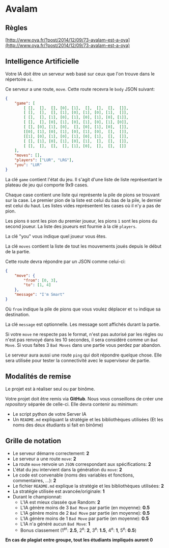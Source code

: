 # Avalam

## Règles

[http://www.oya.fr/?post/2014/12/09/73-avalam-est-a-oya](http://www.oya.fr/?post/2014/12/09/73-avalam-est-a-oya)

## Intelligence Artificielle

Votre IA doit être un serveur web basé sur ceux que l'on trouve dans le répertoire `ai`.

Ce serveur a une route, `move`. Cette route recevra le `body` JSON suivant:

```json
{
	"game": [
		[ [],  [],  [], [0], [1],  [],  [],  [],  []],
		[ [],  [],  [], [1], [0], [1], [0], [1],  []],
		[ [],  [], [1], [0], [1], [0], [1], [0], [1]],
		[ [],  [], [0], [1], [0], [1], [0], [1], [0]],
		[ [], [0], [1], [0],  [], [0], [1], [0],  []],
		[[0], [1], [0], [1], [0], [1], [0],  [],  []],
		[[1], [0], [1], [0], [1], [0], [1],  [],  []],
		[ [], [1], [0], [1], [0], [1],  [],  [],  []],
		[ [],  [],  [],  [], [1], [0],  [],  [],  []]
	],
	"moves": [],
	"players": ["LUR", "LRG"],
	"you": "LUR"
}
```

La clé `game` contient l'état du jeu. Il s'agit d'une liste de liste représentant le plateau de jeu qui comporte 9x9 cases.

Chaque case contient une liste qui représente la pile de pions se trouvant sur la case. Le premier pion de la liste est celui du bas de la pile, le dernier est celui du haut. Les listes vides représentent les cases où il n'y a pas de pion.

Les pions `0` sont les pion du premier joueur, les pions `1` sont les pions du second joueur. La liste des joueurs est fournie à la clé `players`.

La clé "you" vous indique quel joueur vous êtes.

La clé `moves` contient la liste de tout les mouvements joués depuis le début de la partie.

Cette route devra répondre par un JSON comme celui-ci:

```json
{
	"move": {
		"from": [0, 3],
		"to": [1, 4]
	},
	"message": "I'm Smart"
}
```

Où `from` indique la pile de pions que vous voulez déplacer et `to` indique sa destination.

La clé `message` est optionnelle. Les message sont affichés durant la partie.

Si votre `move` ne respecte pas le format, n'est pas autorisé par les règles ou n'est pas renvoyé dans les 10 secondes, il sera considéré comme un `Bad Move`. Si vous faites 3 `Bad Moves` dans une partie vous perdez par abandon.

Le serveur aura aussi une route `ping` qui doit répondre quelque chose. Elle sera utilisée pour tester la connectivité avec le superviseur de partie.

## Modalités de remise

Le projet est à réaliser seul ou par binôme.

Votre projet doit être remis via **GitHub**. Nous vous conseillons de créer une *repository* séparée de celle-ci. Elle devra contenir au minimum:
- Le script python de votre Server IA
- Un `README.md` expliquant la stratégie et les bibliothèques utilisées (Et les noms des deux étudiants si fait en binôme)

## Grille de notation

- Le serveur démarre correctement: **2**
- Le serveur a une route `move`: **2**
- La route `move` renvoie un `JSON` correspondant aux spécifications: **2**
- L'état du jeu intervient dans la génération du `move`: **2**
- Le code est convenable (noms des variables et fonctions, commentaires, ...): **2**
- Le fichier `README.md` explique la stratégie et les bibliothèques utilisées: **2**
- La stratégie utilisée est avancée/originale: **1**
- Durant le championnat:
	- L'IA est mieux classée que Random: **2**
	- L'IA génère moins de 3 `Bad Move` par partie (en moyenne): **0.5**
	- L'IA génère moins de 2 `Bad Move` par partie (en moyenne): **0.5**
	- L'IA génère moins de 1 `Bad Move` par partie (en moyenne): **0.5**
	- L'IA n'a généré aucun `Bad Move`: **1**
	- Bonus classement (1<sup>er</sup>: **2.5**, 2<sup>e</sup>: **2**, 3<sup>e</sup>: **1.5**, 4<sup>e</sup>: **1**, 5<sup>e</sup>: **0.5**)

**En cas de plagiat entre groupe, tout les étudiants impliqués auront 0**